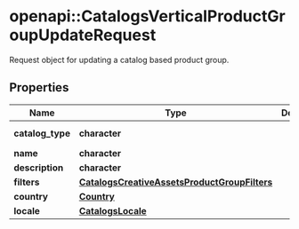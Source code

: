 # openapi::CatalogsVerticalProductGroupUpdateRequest

Request object for updating a catalog based product group.

## Properties
Name | Type | Description | Notes
------------ | ------------- | ------------- | -------------
**catalog_type** | **character** |  | [optional] [Enum: [CREATIVE_ASSETS]] 
**name** | **character** |  | [optional] 
**description** | **character** |  | [optional] 
**filters** | [**CatalogsCreativeAssetsProductGroupFilters**](CatalogsCreativeAssetsProductGroupFilters.md) |  | [optional] 
**country** | [**Country**](Country.md) |  | [optional] [Enum: ] 
**locale** | [**CatalogsLocale**](CatalogsLocale.md) |  | [optional] [Enum: ] 


